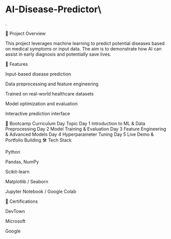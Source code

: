 # AI-Disease-Predictor\
.

🚀 Project Overview

This project leverages machine learning to predict potential diseases based on medical symptoms or input data. The aim is to demonstrate how AI can assist in early diagnosis and potentially save lives.

🧩 Features

Input-based disease prediction

Data preprocessing and feature engineering

Trained on real-world healthcare datasets

Model optimization and evaluation

Interactive prediction interface

📅 Bootcamp Curriculum
Day	Topic
Day 1	Introduction to ML & Data Preprocessing
Day 2	Model Training & Evaluation
Day 3	Feature Engineering & Advanced Models
Day 4	Hyperparameter Tuning
Day 5	Live Demo & Portfolio Building
🛠 Tech Stack

Python

Pandas, NumPy

Scikit-learn

Matplotlib / Seaborn

Jupyter Notebook / Google Colab

📜 Certifications

DevTown

Microsoft

Google

